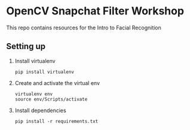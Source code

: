 # OpenCV Snapchat Filter Workshop

This repo contains resources for the Intro to Facial Recognition

## Setting up
1. Install virtualenv

    ```
    pip install virtualenv
    ```

2. Create and activate the virtual env

    ```
    virtualenv env
    source env/Scripts/activate
    ```

3. Install dependencies
    ```
    pip install -r requirements.txt
    ```